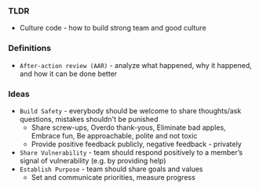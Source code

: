 ### TLDR
* Culture code - how to build strong team and good culture

### Definitions
* `After-action review (AAR)` - analyze what happened, why it happened, and how it can be done better

### Ideas
* `Build Safety` - everybody should be welcome to share thoughts/ask questions, mistakes shouldn't be punished
    * Share screw-ups, Overdo thank-yous, Eliminate bad apples, Embrace fun, Be approachable, polite and not toxic
    * Provide positive feedback publicly, negative feedback - privately
* `Share Vulnerability` - team should respond positively to a member’s signal of vulnerability (e.g. by providing help)
* `Establish Purpose` - team should share goals and values
    * Set and communicate priorities, measure progress
